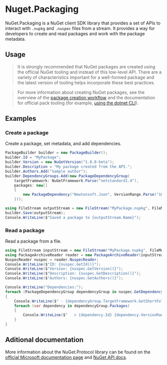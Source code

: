 # Nuget.Packaging

NuGet.Packaging is a NuGet client SDK library that provides a set of APIs to interact with `.nupkg` and `.nuspec` files from a stream. It provides a way for developers to create and read packages and work with the package metadata.

## Usage

> It is strongly recommended that NuGet packages are created using the official NuGet tooling and instead of this low-level API. There are a variety of characteristics important for a well-formed package and the latest version of tooling helps incorporate these best practices.

> For more information about creating NuGet packages, see the overview of the [package creation workflow](https://learn.microsoft.com/nuget/create-packages/overview-and-workflow) and the documentation for official pack tooling (for example, [using the dotnet CLI](https://learn.microsoft.com/nuget/create-packages/creating-a-package-dotnet-cli)).
## Examples

### Create a package

Create a package, set metadata, and add dependencies.

```c#
PackageBuilder builder = new PackageBuilder();
builder.Id = "MyPackage";
builder.Version = new NuGetVersion("1.0.0-beta");
builder.Description = "My package created from the API.";
builder.Authors.Add("Sample author");
builder.DependencyGroups.Add(new PackageDependencyGroup(
    targetFramework: NuGetFramework.Parse("netstandard1.4"),
    packages: new[]
    {
        new PackageDependency("Newtonsoft.Json", VersionRange.Parse("10.0.1"))
    }));

using FileStream outputStream = new FileStream("MyPackage.nupkg", FileMode.Create);
builder.Save(outputStream);
Console.WriteLine($"Saved a package to {outputStream.Name}");
```

### Read a package

Read a package from a file.

```c#
using FileStream inputStream = new FileStream("MyPackage.nupkg", FileMode.Open);
using PackageArchiveReader reader = new PackageArchiveReader(inputStream);
NuspecReader nuspec = reader.NuspecReader;
Console.WriteLine($"ID: {nuspec.GetId()}");
Console.WriteLine($"Version: {nuspec.GetVersion()}");
Console.WriteLine($"Description: {nuspec.GetDescription()}");
Console.WriteLine($"Authors: {nuspec.GetAuthors()}");

Console.WriteLine("Dependencies:");
foreach (PackageDependencyGroup dependencyGroup in nuspec.GetDependencyGroups())
{
    Console.WriteLine($" - {dependencyGroup.TargetFramework.GetShortFolderName()}");
    foreach (var dependency in dependencyGroup.Packages)
    {
        Console.WriteLine($"   > {dependency.Id} {dependency.VersionRange}");
    }
}
```

## Aditional documentation

More information about the NuGet.Protocol library can be found on the [official Microsoft documentation page](https://learn.microsoft.com/nuget/reference/nuget-client-sdk#nugetprotocol) and [NuGet API docs](https://learn.microsoft.com/nuget/reference/nuget-client-sdk).